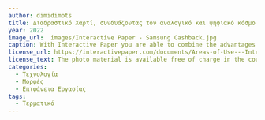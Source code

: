 ```yaml
---
author: dimidimots
title: Διαδραστικό Χαρτί, συνδυάζοντας τον αναλογικό και ψηφιακό κόσμο 
year: 2022
image_url:  images/Interactive Paper - Samsung Cashback.jpg 
caption: With Interactive Paper you are able to combine the advantages of the analog with the efficiency of the digital
license_url: https://interactivepaper.com/documents/Areas-of-Use---Interactive-Paper.pdf
license_text: The photo material is available free of charge in the course of editorial reporting
categories:
  - Τεχνολογία
  - Μορφές
  - Επιφάνεια Εργασίας
tags:
  - Τερματικό
---
```

